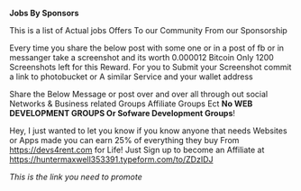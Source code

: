 **Jobs By Sponsors**

This is a list of Actual jobs Offers To our Community From our Sponsorship 

Every time you share the below post with some one or in a post of fb or in messanger take a screenshot and its worth 0.000012 Bitcoin Only 1200 Screenshots left for this Reward. For you to Submit your Screenshot commit a link to photobucket or A similar Service and your wallet address 

Share the Below Message or post over and over all through out social Networks & Business related Groups Affiliate Groups Ect  **No WEB DEVELOPMENT GROUPS Or Sofware Development Groups**! 

Hey, I just wanted to let you know if you know anyone that needs Websites or Apps made you can earn 25% of everything they buy From https://devs4rent.com for Life! Just Sign up to become an Affiliate at  
https://huntermaxwell353391.typeform.com/to/ZDzIDJ

*This is the link you need to promote*
